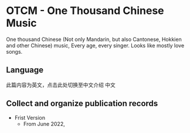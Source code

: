# OTCM - One Thousand Chinese Music
One thousand Chinese (Not only Mandarin, but also Cantonese, Hokkien and other Chinese) music, Every age, every singer. Looks like mostly love songs.

## Language
此篇内容为英文，点击此处切换至中文介绍
中文

## Collect and organize publication records
- Frist Version
  - From June 2022,
